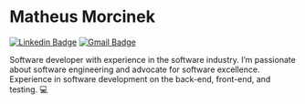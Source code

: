 # Matheus Morcinek

[![Linkedin Badge](https://img.shields.io/badge/-Matheus%20Morcinek-6633cc?style=flat-square&logo=Linkedin&logoColor=white&link=https://www.linkedin.com/in/matheusmorcinek/)](https://www.linkedin.com/in/matheusmorcinek/) 
[![Gmail Badge](https://img.shields.io/badge/-matheusmorcinek@gmail.com-6633cc?style=flat-square&logo=Gmail&logoColor=white&link=mailto:matheusmorcinek@gmail.com)](mailto:matheusmorcinek@gmail.com)

Software developer with experience in the software industry. I’m passionate about software engineering and advocate for software excellence. Experience in software development on the back-end, front-end, and testing. :computer:

